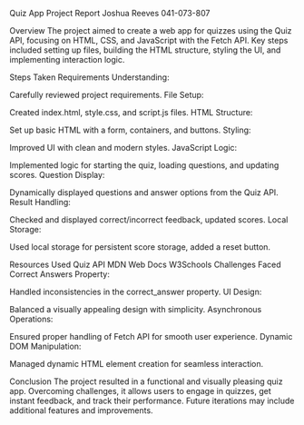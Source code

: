 Quiz App Project Report Joshua Reeves 041-073-807

Overview
The project aimed to create a web app for quizzes using the Quiz API, focusing on HTML, CSS, and JavaScript with the Fetch API. Key steps included setting up files, building the HTML structure, styling the UI, and implementing interaction logic.

Steps Taken
Requirements Understanding:

Carefully reviewed project requirements.
File Setup:

Created index.html, style.css, and script.js files.
HTML Structure:

Set up basic HTML with a form, containers, and buttons.
Styling:

Improved UI with clean and modern styles.
JavaScript Logic:

Implemented logic for starting the quiz, loading questions, and updating scores.
Question Display:

Dynamically displayed questions and answer options from the Quiz API.
Result Handling:

Checked and displayed correct/incorrect feedback, updated scores.
Local Storage:

Used local storage for persistent score storage, added a reset button.

Resources Used
Quiz API
MDN Web Docs
W3Schools
Challenges Faced
Correct Answers Property:

Handled inconsistencies in the correct_answer property.
UI Design:

Balanced a visually appealing design with simplicity.
Asynchronous Operations:

Ensured proper handling of Fetch API for smooth user experience.
Dynamic DOM Manipulation:

Managed dynamic HTML element creation for seamless interaction.

Conclusion
The project resulted in a functional and visually pleasing quiz app. Overcoming challenges, it allows users to engage in quizzes, get instant feedback, and track their performance. Future iterations may include additional features and improvements.
